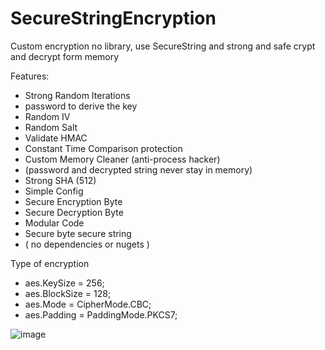 # SecureStringEncryption
Custom encryption no library, use SecureString and strong and safe crypt and decrypt form memory

Features:
- Strong Random Iterations
- password to derive the key
- Random IV
- Random Salt
- Validate HMAC
- Constant Time Comparison protection
- Custom Memory Cleaner (anti-process hacker)
- (password and decrypted string never stay in memory)
- Strong SHA (512)
- Simple Config
- Secure Encryption Byte
- Secure Decryption Byte
- Modular Code
- Secure byte secure string
- ( no dependencies or nugets  )

Type of encryption
- aes.KeySize = 256;
- aes.BlockSize = 128;
- aes.Mode = CipherMode.CBC;
- aes.Padding = PaddingMode.PKCS7;

![image](https://github.com/LumoZitrix/SecureStringEncryption/assets/66798139/bc2ddc68-070c-4dfc-97b0-568a214da879)
